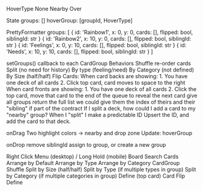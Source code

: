 HoverType
  None
  Nearby
  Over

State
  groups: []
  hoverGroup: [groupId, HoverType]


PrettyFormatter
  groups: [
    { id: 'Rainbow1', x: 0, y: 0, cards: [], flipped: bool, siblingId: str }
    { id: 'Rainbow2', x: 10, y: 0, cards: [], flipped: bool, siblingId: str }
    { id: 'Feelings', x: 0, y: 10, cards: [], flipped: bool, siblingId: str }
    { id: 'Needs', x: 10, y: 10, cards: [], flipped: bool, siblingId: str }
  ]

setGroups() callback to each CardGroup
  Behaviors
    Shuffle
      re-order cards
    Split (no need for history)
      By type (feeling/need)
      By Category (not defined)
      By Size (half/half)
    Flip Cards:
      When card backs are showing:
        1. You have one deck of all cards
        2. Click top card, card moves to space to the right
      When card fronts are showing:
        1. You have one deck of all cards
        2. Click the top card, move that card to the end of the queue to reveal the next card
  give all groups
    return the full list
    we could give them the index of theirs
    and their "sibling" if part of the contract
  If I split a deck, how could I add a card to my "nearby" group?
  When I "split" I make a predictable ID
    Upsert the ID, and add the card to that deck.


onDrag
  Two highlight colors -> nearby and drop zone
  Update: hoverGroup


onDrop
  remove siblingId
  assign to group, or create a new group

Right Click Menu (desktop) / Long Hold (mobile)
  Board
    Search Cards
    Arrange by Default
    Arrange by Type
    Arrange by Category
  CardGroup
    Shuffle
    Split by Size (half/half)
    Split by Type (if multiple types in group)
    Split by Category (if multiple categories in group)
    Define (top card)
  Card
    Flip
    Define
